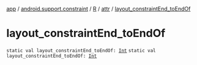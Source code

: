 [app](../../../index.md) / [android.support.constraint](../../index.md) / [R](../index.md) / [attr](index.md) / [layout_constraintEnd_toEndOf](./layout_constraint-end_to-end-of.md)

# layout_constraintEnd_toEndOf

`static val layout_constraintEnd_toEndOf: `[`Int`](https://kotlinlang.org/api/latest/jvm/stdlib/kotlin/-int/index.html)
`static val layout_constraintEnd_toEndOf: `[`Int`](https://kotlinlang.org/api/latest/jvm/stdlib/kotlin/-int/index.html)